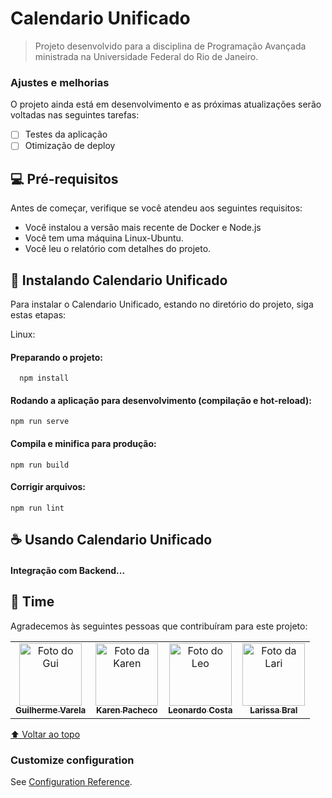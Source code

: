 # Calendario Unificado

> Projeto desenvolvido para a disciplina de Programação Avançada ministrada na Universidade Federal do Rio de Janeiro.

### Ajustes e melhorias

O projeto ainda está em desenvolvimento e as próximas atualizações serão voltadas nas seguintes tarefas:

- [ ] Testes da aplicação
- [ ] Otimização de deploy

## 💻 Pré-requisitos

Antes de começar, verifique se você atendeu aos seguintes requisitos:
* Você instalou a versão mais recente de Docker e Node.js
* Você tem uma máquina Linux-Ubuntu.
* Você leu o relatório com detalhes do projeto.

## 🚀 Instalando Calendario Unificado

Para instalar o Calendario Unificado, estando no diretório do projeto, siga estas etapas:

Linux:

#### Preparando o projeto:

```
  npm install
```

#### Rodando a aplicação para desenvolvimento (compilação e hot-reload):
```
npm run serve
```

#### Compila e minifica para produção:
```
npm run build
```

#### Corrigir arquivos:
```
npm run lint
```

## ☕ Usando Calendario Unificado

#### Integração com Backend...

## 🤝 Time

Agradecemos às seguintes pessoas que contribuíram para este projeto:

<table>
  <tr>
    <td align="center">
      <a href="#">
        <img src="https://avatars.githubusercontent.com/u/52808390?v=4" width="100px;" alt="Foto do Gui"/><br>
        <sub>
          <b>Guilherme Varela</b>
        </sub>
      </a>
    </td>
    <td align="center">
      <a href="#">
        <img src="https://avatars.githubusercontent.com/u/64283812?v=4" width="100px;" alt="Foto da Karen"/><br>
        <sub>
          <b>Karen Pacheco</b>
        </sub>
      </a>
    </td>
    <td align="center">
      <a href="#">
        <img src="https://avatars.githubusercontent.com/u/73672642?v=4" width="100px;" alt="Foto do Leo"/><br>
        <sub>
          <b>Leonardo Costa</b>
        </sub>
      </a>
    </td>
    <td align="center">
      <a href="#">
        <img src="https://gitlab.com/uploads/-/system/user/avatar/8412485/avatar.png?width=400" width="100px;" alt="Foto da Lari"/><br>
        <sub>
          <b>Larissa Bral</b>
        </sub>
      </a>
    </td>
  </tr>
</table>

[⬆ Voltar ao topo](#calendario-unificado)<br>




### Customize configuration
See [Configuration Reference](https://cli.vuejs.org/config/).
